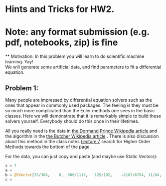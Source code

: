 # Hints and Tricks for HW2. 
# Note: any format submission (e.g. pdf, notebooks, zip) is fine



** Motivation: In this problem you will learn to do scientific machine learning.  Yay!  
We will generate some artificial data, and find parameters to fit a differential equation.

## Problem 1:

Many people are impressed by differential equation solvers such as the ones that appear
in commonly used packages.   The feeling is they must be so much more
complicated than the Euler methods one sees in the basic classes.
Here we will demonstrate that it is remarkably simple
to build these solvers yourself.  Everybody should do this once in their lifetimes.

All you really need is the data in [the Dormand Prince Wikipedia article ](https://en.wikipedia.org/wiki/Dormand%E2%80%93Prince_method) and the algorithm in the [the Butcher Wikipedia article](https://en.wikipedia.org/wiki/Runge%E2%80%93Kutta_methods#Explicit_Runge.E2.80.93Kutta_methods) .  There is also discussion
about this method in the class notes [Lecture 7](https://book.sciml.ai/notes/07/) search for Higher Order Methods
towards the bottom of the page.

For the data, you can just copy and paste (and maybe use Static Vectors):
```julia
s = 7
a =
b = @SVector[35/384,	0,	500/1113,	125/192,	−2187/6784,	11/84,	0]
c =
```








 

